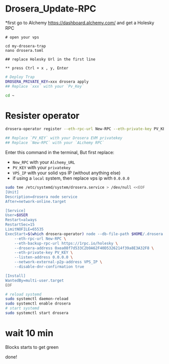 # Drosera_Update-RPC
*first go to Alchemy https://dashboard.alchemy.com/ and get a Holesky RPC
```
# open your vps

cd my-drosera-trap
nano drosera.toml

## replace Holesky Url in the first line

** press Ctrl + x , y, Enter

```
```bash
# Deploy Trap
DROSERA_PRIVATE_KEY=xxx drosera apply
## Replace `xxx` with your `Pv_Key`
```
```bash
cd ~
```
# Resister operator
```bash
drosera-operator register --eth-rpc-url New-RPC --eth-private-key PV_KEY

## Replace `PV_KEY` with your Drosera EVM privatekey 
## Replace `New-RPC` with your `ALchemy RPC` 
```
Enter this command in the terminal, But first replace:
* `New_RPC` with your `Alchemy_URL`
* `PV_KEY` with your `privatekey`
* `VPS_IP` with your solid vps IP (without anything else)
* if using a `local` system, then replace vps ip with `0.0.0.0`
```bash
sudo tee /etc/systemd/system/drosera.service > /dev/null <<EOF
[Unit]
Description=drosera node service
After=network-online.target

[Service]
User=$USER
Restart=always
RestartSec=15
LimitNOFILE=65535
ExecStart=$(which drosera-operator) node --db-file-path $HOME/.drosera.db --network-p2p-port 31313 --server-port 31314 \
    --eth-rpc-url New-RPC \
    --eth-backup-rpc-url https://1rpc.io/holesky \
    --drosera-address 0xea08f7d533C2b9A62F40D5326214f39a8E3A32F8 \
    --eth-private-key PV_KEY \
    --listen-address 0.0.0.0 \
    --network-external-p2p-address VPS_IP \
    --disable-dnr-confirmation true

[Install]
WantedBy=multi-user.target
EOF

```
```bash
# reload systemd
sudo systemctl daemon-reload
sudo systemctl enable drosera
# start systemd
sudo systemctl start drosera
```
# wait 10 min
Blocks starts to get green 

done!
